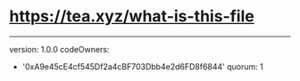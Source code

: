 # https://tea.xyz/what-is-this-file
---
version: 1.0.0
codeOwners:
  - '0xA9e45cE4cf545Df2a4cBF703Dbb4e2d6FD8f6844'
quorum: 1
